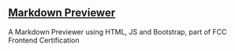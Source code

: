 ## [Markdown Previewer](https://ozzypt.github.io/markdown-previewer/)

A Markdown Previewer using HTML, JS and Bootstrap, part of FCC Frontend Certification
